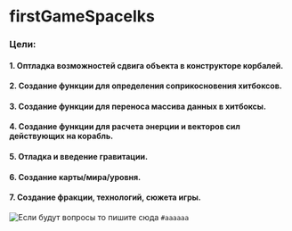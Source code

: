 # firstGameSpaceIks
### Цели:
#### 1. Оптладка возможностей сдвига объекта в конструкторе корбалей.
#### 2. Создание функции для определения соприкосновения хитбоксов.
#### 3. Создание функции для переноса массива данных в хитбоксы.
#### 4. Создание функции для расчета энерции и векторов сил действующих на корабль.
#### 5. Отладка и введение гравитации.
#### 6. Создание карты/мира/уровня.
#### 7. Создание фракции, технологий, сюжета игры.


![***[Если будут вопросы то пишите сюда](https://vk.com/aniriseflugel)***](https://placehold.it/15/f03c15/000000?text=+) `#aaaaaa`
